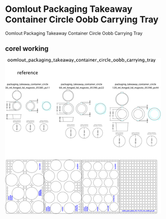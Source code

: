 # Oomlout Packaging Takeaway Container Circle Oobb Carrying Tray
Oomlout Packaging Takeaway Container Circle Oobb Carrying Tray  
  





## corel working
![](working_600.png) 
















